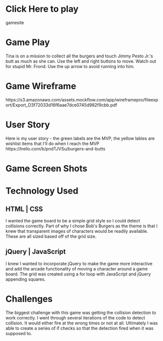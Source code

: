 <h1>Click Here to play</h1>
gamesite

<h1>Game Play</h1>

Tina is on a mission to collect all the burgers and touch Jimmy Pesto Jr.'s butt as much as she can. Use the left and right buttons to move. Watch out for stupid Mr. Frond. Use the up arrow to avoid running into him.


<h1>Game Wireframe</h1>
https://s3.amazonaws.com/assets.mockflow.com/app/wireframepro/fileexport/Export_D3f72033d16f6aae7dce0745d982f9cbb.pdf

<h1>User Story</h1>
Here is my user story - the green labels are the MVP, the yellow lables are wishlist items that I'll do when I reach the MVP
https://trello.com/b/pndTJVSu/burgers-and-butts

<h1>Game Screen Shots</h1>


<h1>Technology Used</h1>

<h2>HTML | CSS </h2>
I wanted the game board to be a simple grid style so I could detect collisions correctly. Part of why I chose Bob's Burgers as the theme is that I knew that transparent images of characters would be readily available. These are all sized based off of the grid size. 


<h2>jQuery | JavaScript </h2>

I knew I wanted to incorporate jQuery to make the game more interactive and add the arcade functionality of moving a character around a game board. The grid was created using a for loop with JavaScript and jQuery appending squares.


<h1>Challenges</h1>

The biggest challenge with this game was getting the collision detection to work correctly. I went through several iterations of the code to detect collision. It would either fire at the wrong times or not at all. Ultimately I was able to create a series of if checks so that the detection fired when it was supposed to. 
